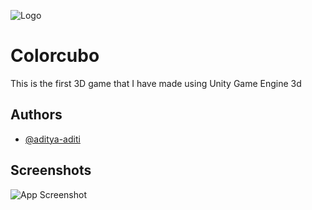 
![Logo](https://raw.githubusercontent.com/aditya-aditi/imglinks/master/logo%20cube%20runner.png)

    
# Colorcubo

This is the first 3D game that I have made using Unity Game Engine 3d


## Authors

- [@aditya-aditi](https://www.github.com/aditya-aditi)

  
## Screenshots

![App Screenshot](https://raw.githubusercontent.com/aditya-aditi/imglinks/master/cube.jpg)

  
